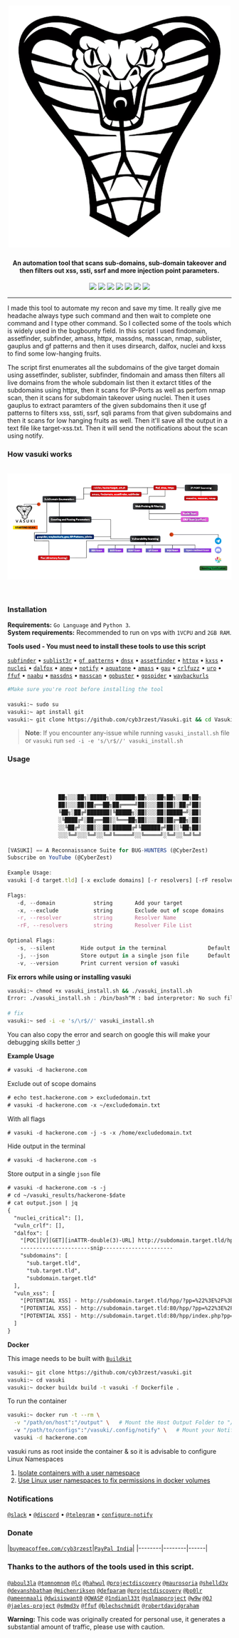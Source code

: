 <h1 align="center">
  <br>
  <a href="https://github.com/cyb3rzest/Vasuki/"><img src="github/img/vasuki.png" width="500px" alt="Vasuki"></a>
</h1>
                                                                                                                                            
<h4 align="center">An automation tool that scans sub-domains, sub-domain takeover and then filters out xss, ssti, ssrf and more injection point parameters.</h4>

<p align="center">
<a href="#"><img src="https://madewithlove.org.in/badge.svg"></a>
<a href="https://buymeacofee.com/cyb3rzest"><img src="https://img.shields.io/badge/buy%20me%20a%20Coffee%20-donate-red"></a>
<a href="https://twitter.com/cyb3rzest/"><img src="https://img.shields.io/badge/twitter-%40CyberZeast-blue.svg"></a>
<a href="https://github.com/cyb3rzest/Vasuki/issues"><img src="https://img.shields.io/badge/contributions-welcome-brightgreen.svg?style=flat"></a>
<a href="https://github.com/cyb3rzest/Vasuki/blob/master/LICENSE"><img src="https://img.shields.io/badge/License-MIT-cyan.svg"></a>
<a href="#"><img src="https://img.shields.io/badge/Made%20with-Bash-1f425f.svg"></a>
<a href="https://github.com/cyb3rzest?tab=followers"><img src="https://img.shields.io/badge/github-%40cyb3rzest-red"></a>
</p>

---

I made this tool to automate my recon and save my time. It really give me headache always type such command and then wait to complete one command and I type other command. So I collected some of the tools which is widely used in the bugbounty field. In this script I used findomain, assetfinder, subfinder, amass, httpx, massdns, masscan, nmap, sublister, gauplus and gf patterns and then it uses dirsearch, dalfox, nuclei and kxss to find some low-hanging fruits.<br/> 

The script first enumerates all the subdomains of the give target domain using assetfinder, sublister, subfinder, findomain and amass then filters all live domains from the whole subdomain list then it extarct titles of the subdomains using httpx, then it scans for IP-Ports as well as perfom nmap scan, then it scans for subdomain takeover using nuclei. Then it uses gauplus to extract paramters of the given subdomains then it use gf patterns to filters xss, ssti, ssrf, sqli params from that given subdomains and then it scans for low hanging fruits as well. Then it'll save all the output in a text file like target-xss.txt. Then it will send the notifications about the scan using notify. <br/>



<h3 align="left">How vasuki works</h3>
<p align="center"><br/>
<img src="github/img/mindmap.png" alt="Vasuki mindmap"><br/>
<!-- <img src="img/roadmap.png" alt="How vasuki works""> -->
</p><br/>

<h3>Installation</h3>

**Requirements:** ``Go Language`` and ``Python 3``.<br>
**System requirements:** Recommended to run on vps with ``1VCPU`` and ``2GB RAM``.<br>

**Tools used - You must need to install these tools to use this script**<br>

  <a href="https://github.com/projectdiscovery/subfinder">`subfinder`</a> •
  <a href="https://github.com/aboul3la/Sublist3r">`sublist3r`</a> •
  <a href="https://github.com/1ndianl33t/Gf-Patterns">`gf patterns`</a> •
  <a href="https://github.com/projectdiscovery/dnsx">`dnsx`</a> •
  <a href="https://github.com/tomnomnom/assetfinder">`assetfinder`</a> •
  <a href="https://github.com/projectdiscovery/httpx">`httpx`</a> •
  <a href="https://github.com/Emoe/kxss">`kxss`</a> •
  <a href="https://github.com/projectdiscovery/nuclei">`nuclei`</a> •
  <a href="https://github.com/hahwul/dalfox">`dalfox`</a> •
  <a href="https://github.com/tomnomnom/anew">`anew`</a> •
  <a href="https://github.com/projectdiscovery/notify">`notify`</a> •
  <a href="https://github.com/michenriksen/aquatone">`aquatone`</a> •
  <a href="https://github.com/OWASP/Amass">`amass`</a> •
  <a href="https://github.com/lc/gau">`gau`</a> •
  <a href="https://github.com/dwisiswant0/crlfuzz">`crlfuzz`</a> •
  <a href="https://github.com/s0md3v/uro">`uro`</a> •
  <a href="https://github.com/ffuf/ffuf">`ffuf`</a> •
  <a href="https://github.com/projectdiscovery/naabu">`naabu`</a> •
  <a href="https://github.com/blechschmidt/massdns">`massdns`</a> •
  <a href="https://github.com/robertdavidgraham/masscan">`masscan`</a> •
  <a href="https://github.com/OJ/gobuster">`gobuster`</a> •
  <a href="https://github.com/jaeles-project/gospider">`gospider`</a> •
  <a href="https://github.com/tomnomnom/waybackurls">`waybackurls`</a><br>


```bash
#Make sure you're root before installing the tool

vasuki:~ sudo su
vasuki:~ apt install git
vasuki:~ git clone https://github.com/cyb3rzest/Vasuki.git && cd Vasuki/ && chmod +x vasuki vasuki_install.sh && mv vasuki /usr/bin/ && ./vasuki_install.sh
```

> **Note**: If you encounter any-issue while running `vasuki_install.sh` file or `vasuki` run `sed -i -e 's/\r$//' vasuki_install.sh`

<h3>Usage</h3>


```js 



                ██╗░░░██╗░█████╗░░██████╗██╗░░░██╗██╗░░██╗██╗
                ██║░░░██║██╔══██╗██╔════╝██║░░░██║██║░██╔╝██║
                ╚██╗░██╔╝███████║╚█████╗░██║░░░██║█████═╝░██║
                ░╚████╔╝░██╔══██║░╚═══██╗██║░░░██║██╔═██╗░██║
                ░░╚██╔╝░░██║░░██║██████╔╝╚██████╔╝██║░╚██╗██║
                ░░░╚═╝░░░╚═╝░░╚═╝╚═════╝░░╚═════╝░╚═╝░░╚═╝╚═╝

[VASUKI] == A Reconnaissance Suite for BUG-HUNTERS (@CyberZest)
Subscribe on YouTube (@CyberZest)

Example Usage:
vasuki [-d target.tld] [-x exclude domains] [-r resolvers] [-rF resolvers list] [--json] [-s]

Flags:
   -d, --domain            string       Add your target                         -d target.tld
   -x, --exclude           string       Exclude out of scope domains            -x ~/dommains.list
   -r, --resolver          string       Resolver Name                           -r 8.8.8.8, 8.8.4.4, 10.10.10.10
   -rF, --resolvers        string       Resolver File List                      -rF ~/resolver.txt

Optional Flags:
   -s, --silent        Hide output in the terminal             Default: False
   -j, --json          Store output in a single json file      Default: False
   -v, --version       Print current version of vasuki

```
**Fix errors while using or installing vasuki**
    
```bash
vasuki:~ chmod +x vasuki_install.sh && ./vasuki_install.sh
Error: ./vasuki_install.sh : /bin/bash^M : bad interpretor: No such file or directory
                                                    
# fix
vasuki:~ sed -i -e 's/\r$//' vasuki_install.sh
```
You can also copy the error and search on google this will make your debugging skills better ;)

**Example Usage**

```txt
# vasuki -d hackerone.com
```
Exclude out of scope domains
```txt
# echo test.hackerone.com > excludedomain.txt
# vasuki -d hackerone.com -x ~/excludedomain.txt
```
With all flags
```txt
# vasuki -d hackerone.com -j -s -x /home/excludedomain.txt
```

Hide output in the terminal

```txt
# vasuki -d hackerone.com -s
```

Store output in a single `json` file

```txt
# vasuki -d hackerone.com -s -j
# cd ~/vasuki_results/hackerone-$date
# cat output.json | jq
{
  "nuclei_critical": [],
  "vuln_crlf": [],
  "dalfox": [
    "[POC][V][GET][inATTR-double(3)-URL] http://subdomain.target.tld/hpp?pp=FUZZ%22onpointerout%3Dconfirm.call%28null%2C1%29+class%3Ddalfox+",
    ----------------------snip----------------------
    "subdomains": [
      "sub.target.tld",
      "tub.target.tld",
      "subdomain.target.tld"
  ],
  "vuln_xss": [
    "[POTENTIAL XSS] - http://subdomain.target.tld/hpp/?pp=%22%3E%2F%3E%3Csvg%2Fonload%3Dconfirm%28document.domain%29%3E ",
    "[POTENTIAL XSS] - http://subdomain.target.tld:80/hpp/?pp=%22%3E%2F%3E%3Csvg%2Fonload%3Dconfirm%28document.domain%29%3E ",
    "[POTENTIAL XSS] - http://subdomain.target.tld:80/hpp/index.php?pp=%22%3E%2F%3E%3Csvg%2Fonload%3Dconfirm%28document.domain%29%3E "
  ]
}
```

**Docker**


This image needs to be built with [`Buildkit`](https://docs.docker.com/develop/develop-images/build_enhancements/)
```bash
vasuki:~ git clone https://github.com/cyb3rzest/vasuki.git
vasuki:~ cd vasuki 
vasuki:~ docker buildx build -t vasuki -f Dockerfile .
```

To run the container
```bash
vasuki:~ docker run -t --rm \
  -v "/path/on/host":"/output" \   # Mount the Host Output Folder to "/output"
  -v "/path/to/configs":"/vasuki/.config/notify" \   # Mount your Notify Config files to "/vasuki/.config/notify"
  vasuki -d hackerone.com
```
vasuki runs as root inside the container & so it is advisable to configure Linux Namespaces 
1. [Isolate containers with a user namespace](https://docs.docker.com/engine/security/userns-remap/)
2. [Use Linux user namespaces to fix permissions in docker volumes](https://www.jujens.eu/posts/en/2017/Jul/02/docker-userns-remap/)

<h3>Notifications</h3>

[`@slack`](https://slack.com/intl/en-it/help/articles/115005265063-Incoming-webhooks-for-Slack) •
[`@discord`](https://support.discord.com/hc/en-us/articles/228383668-Intro-to-Webhooks) •
[`@telegram`](https://core.telegram.org/bots#3-how-do-i-create-a-bot) •
[`configure-notify`](https://github.com/projectdiscovery/notify#config-file)
                                                                
<p align="left">
<h3>Donate</h3> 

|[`buymeacoffee.com/cyb3rzest`](https://www.buymeacoffee.com/cyb3rzest)|[`PayPal India`](https://www.paypal.com/paypalme/ichiro94)|
|--------|--------|------|

### Thanks to the authors of the tools used in this script.

[`@aboul3la`](https://github.com/aboul3la) [`@tomnomnom`](https://github.com/tomnomnom) [`@lc`](https://github.com/lc) [`@hahwul`](https://github.com/hahwul) [`@projectdiscovery`](https://github.com/projectdiscovery) [`@maurosoria`](https://github.com/maurosoria) [`@shelld3v`](https://github.com/shelld3v) [`@devanshbatham`](https://github.com/devanshbatham) [`@michenriksen`](https://github.com/michenriksen) [`@defparam`](https://github.com/defparam/) [`@projectdiscovery`](https://github.com/projectdiscovery) [`@bp0lr`](https://github.com/bp0lr/) [`@ameenmaali`](https://github.com/ameenmaali) [`@dwisiswant0`](https://github.com/dwisiswant0) [`@OWASP`](https://github.com/OWASP/) [`@1ndianl33t`](https://github.com/1ndianl33t) [`@sqlmapproject`](https://github.com/sqlmapproject) [`@w9w`](https://github.com/w9w) [`@OJ`](https://github.com/OJ) [`@jaeles-project`](https://github.com/jaeles-project) [`@s0md3v`](https://github.com/s0md3v) [`@ffuf`](https://github.com/ffuf) [`@blechschmidt`](https://github.com/blechschmidt/) [`@robertdavidgraham`](https://github.com/robertdavidgraham/)


**Warning:** This code was originally created for personal use, it generates a substantial amount of traffic, please use with caution.
